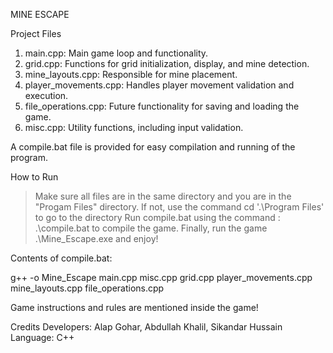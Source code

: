 MINE ESCAPE

Project Files
1. main.cpp: Main game loop and functionality.
2. grid.cpp: Functions for grid initialization, display, and mine detection.
3. mine_layouts.cpp: Responsible for mine placement.
4. player_movements.cpp: Handles player movement validation and execution.
5. file_operations.cpp: Future functionality for saving and loading the game.
6. misc.cpp: Utility functions, including input validation.

A compile.bat file is provided for easy compilation and running of the program.

How to Run
> Make sure all files are in the same directory and you are in the "Progam Files" directory. If not, use the command cd '.\Program Files\' to go to the directory
> Run compile.bat using the command :
    .\compile.bat 
to compile the game.
> Finally, run the game 
    .\Mine_Escape.exe
and enjoy!


Contents of compile.bat:

g++ -o Mine_Escape main.cpp misc.cpp grid.cpp player_movements.cpp mine_layouts.cpp file_operations.cpp


Game instructions and rules are mentioned inside the game!

Credits
Developers: Alap Gohar, Abdullah Khalil, Sikandar Hussain
Language: C++
